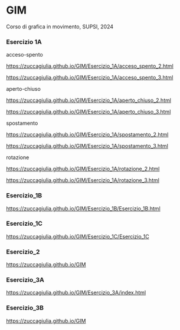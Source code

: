 # GIM
Corso di grafica in movimento, SUPSI, 2024

### Esercizio 1A

acceso-spento

https://zuccagiulia.github.io/GIM/Esercizio_1A/acceso_spento_2.html

https://zuccagiulia.github.io/GIM/Esercizio_1A/acceso_spento_3.html

aperto-chiuso

https://zuccagiulia.github.io/GIM/Esercizio_1A/aperto_chiuso_2.html

https://zuccagiulia.github.io/GIM/Esercizio_1A/aperto_chiuso_3.html

spostamento

https://zuccagiulia.github.io/GIM/Esercizio_1A/spostamento_2.html

https://zuccagiulia.github.io/GIM/Esercizio_1A/spostamento_3.html

rotazione

https://zuccagiulia.github.io/GIM/Esercizio_1A/rotazione_2.html

https://zuccagiulia.github.io/GIM/Esercizio_1A/rotazione_3.html

### Esercizio_1B

 https://zuccagiulia.github.io/GIM/Esercizio_1B/Esercizio_1B.html

### Esercizio_1C

https://zuccagiulia.github.io/GIM/Esercizio_1C/Esercizio_1C

### Esercizio_2

https://zuccagiulia.github.io/GIM

### Esercizio_3A

https://zuccagiulia.github.io/GIM/Esercizio_3A/index.html

### Esercizio_3B

https://zuccagiulia.github.io/GIM